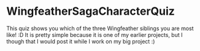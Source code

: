 # WingfeatherSagaCharacterQuiz
This quiz shows you which of the three Wingfeather siblings you are most like! :D
It is pretty simple because it is one of my earlier projects, but I though that I would post it while I work on my big project :)

